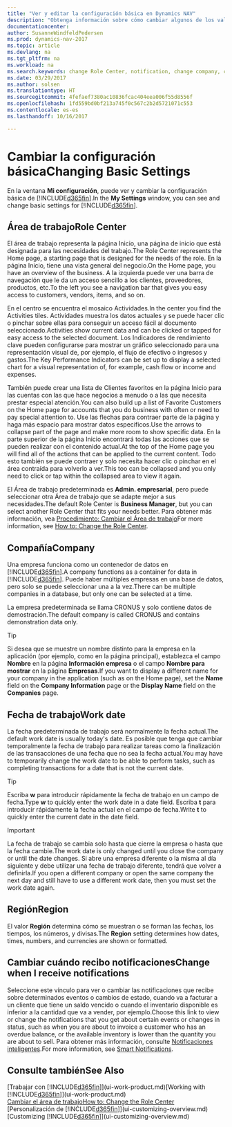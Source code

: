 ```yaml
---
title: "Ver y editar la configuración básica en Dynamics NAV"
description: "Obtenga información sobre cómo cambiar algunos de los valores básicos en Dynamics NAV, por ejemplo, el área de trabajo, la empresa o la fecha de trabajo."
documentationcenter: 
author: SusanneWindfeldPedersen
ms.prod: dynamics-nav-2017
ms.topic: article
ms.devlang: na
ms.tgt_pltfrm: na
ms.workload: na
ms.search.keywords: change Role Center, notification, change company, change work date
ms.date: 03/29/2017
ms.author: solsen
ms.translationtype: HT
ms.sourcegitcommit: 4fefaef7380ac10836fcac404eea006f55d8556f
ms.openlocfilehash: 1fd559bd0bf213a745f0c567c2b2d5721071c553
ms.contentlocale: es-es
ms.lasthandoff: 10/16/2017

---
```

# <a name="changing-basic-settings"></a><span data-ttu-id="e9e5d-103">Cambiar la configuración básica</span><span class="sxs-lookup"><span data-stu-id="e9e5d-103">Changing Basic Settings</span></span>
<span data-ttu-id="e9e5d-104">En la ventana **Mi configuración**, puede ver y cambiar la configuración básica de [!INCLUDE[d365fin](includes/d365fin_md.md)].</span><span class="sxs-lookup"><span data-stu-id="e9e5d-104">In the **My Settings** window, you can see and change basic settings for [!INCLUDE[d365fin](includes/d365fin_md.md)].</span></span>  

## <a name="role-center"></a><span data-ttu-id="e9e5d-105">Área de trabajo</span><span class="sxs-lookup"><span data-stu-id="e9e5d-105">Role Center</span></span>
<span data-ttu-id="e9e5d-106">El área de trabajo representa la página Inicio, una página de inicio que está designada para las necesidades del trabajo.</span><span class="sxs-lookup"><span data-stu-id="e9e5d-106">The Role Center represents the Home page, a starting page that is designed for the needs of the role.</span></span> <span data-ttu-id="e9e5d-107">En la página Inicio, tiene una vista general del negocio.</span><span class="sxs-lookup"><span data-stu-id="e9e5d-107">On the Home page, you have an overview of the business.</span></span> <span data-ttu-id="e9e5d-108">A la izquierda puede ver una barra de navegación que le da un acceso sencillo a los clientes, proveedores, productos, etc.</span><span class="sxs-lookup"><span data-stu-id="e9e5d-108">To the left you see a navigation bar that gives you easy access to customers, vendors, items, and so on.</span></span>

<span data-ttu-id="e9e5d-109">En el centro se encuentra el mosaico Actividades.</span><span class="sxs-lookup"><span data-stu-id="e9e5d-109">In the center you find the Activities tiles.</span></span> <span data-ttu-id="e9e5d-110">Actividades muestra los datos actuales y se puede hacer clic o pinchar sobre ellas para conseguir un acceso fácil al documento seleccionado.</span><span class="sxs-lookup"><span data-stu-id="e9e5d-110">Activities show current data and can be clicked or tapped for easy access to the selected document.</span></span> <span data-ttu-id="e9e5d-111">Los Indicadores de rendimiento clave pueden configurarse para mostrar un gráfico seleccionado para una representación visual de, por ejemplo, el flujo de efectivo o ingresos y gastos.</span><span class="sxs-lookup"><span data-stu-id="e9e5d-111">The Key Performance Indicators can be set up to display a selected chart for a visual representation of, for example, cash flow or income and expenses.</span></span>

<span data-ttu-id="e9e5d-112">También puede crear una lista de Clientes favoritos en la página Inicio para las cuentas con las que hace negocios a menudo o a las que necesita prestar especial atención.</span><span class="sxs-lookup"><span data-stu-id="e9e5d-112">You can also build up a list of Favorite Customers on the Home page for accounts that you do business with often or need to pay special attention to.</span></span> <span data-ttu-id="e9e5d-113">Use las flechas para contraer parte de la página y haga más espacio para mostrar datos específicos.</span><span class="sxs-lookup"><span data-stu-id="e9e5d-113">Use the arrows to collapse part of the page and make more room to show specific data.</span></span> <span data-ttu-id="e9e5d-114">En la parte superior de la página Inicio encontrará todas las acciones que se pueden realizar con el contenido actual.</span><span class="sxs-lookup"><span data-stu-id="e9e5d-114">At the top of the Home page you will find all of the actions that can be applied to the current content.</span></span> <span data-ttu-id="e9e5d-115">Todo esto también se puede contraer y solo necesita hacer clic o pinchar en el área contraída para volverlo a ver.</span><span class="sxs-lookup"><span data-stu-id="e9e5d-115">This too can be collapsed and you only need to click or tap within the collapsed area to view it again.</span></span>

<span data-ttu-id="e9e5d-116">El Área de trabajo predeterminada es **Admin. empresarial**, pero puede seleccionar otra Área de trabajo que se adapte mejor a sus necesidades.</span><span class="sxs-lookup"><span data-stu-id="e9e5d-116">The default Role Center is **Business Manager**, but you can select another Role Center that fits your needs better.</span></span> <span data-ttu-id="e9e5d-117">Para obtener más información, vea [Procedimiento: Cambiar el Área de trabajo](change-role.md)</span><span class="sxs-lookup"><span data-stu-id="e9e5d-117">For more information, see [How to: Change the Role Center](change-role.md).</span></span>

## <a name="company"></a><span data-ttu-id="e9e5d-118">Compañía</span><span class="sxs-lookup"><span data-stu-id="e9e5d-118">Company</span></span>
<span data-ttu-id="e9e5d-119">Una empresa funciona como un contenedor de datos en [!INCLUDE[d365fin](includes/d365fin_md.md)].</span><span class="sxs-lookup"><span data-stu-id="e9e5d-119">A company functions as a container for data in [!INCLUDE[d365fin](includes/d365fin_md.md)].</span></span> <span data-ttu-id="e9e5d-120">Puede haber múltiples empresas en una base de datos, pero solo se puede seleccionar una a la vez.</span><span class="sxs-lookup"><span data-stu-id="e9e5d-120">There can be multiple companies in a database, but only one can be selected at a time.</span></span>

<span data-ttu-id="e9e5d-121">La empresa predeterminada se llama CRONUS y solo contiene datos de demostración.</span><span class="sxs-lookup"><span data-stu-id="e9e5d-121">The default company is called CRONUS and contains demonstration data only.</span></span>

> [!TIP]  
>   <span data-ttu-id="e9e5d-122">Si desea que se muestre un nombre distinto para la empresa en la aplicación (por ejemplo, como en la página principal), establezca el campo **Nombre** en la página **Información empresa** o el campo **Nombre para mostrar** en la página **Empresas**.</span><span class="sxs-lookup"><span data-stu-id="e9e5d-122">If you want to display a different name for your company in the application (such as on the Home page), set the **Name** field on the **Company Information** page or the **Display Name** field on the **Companies** page.</span></span>  

## <a name="work-date"></a><span data-ttu-id="e9e5d-123">Fecha de trabajo</span><span class="sxs-lookup"><span data-stu-id="e9e5d-123">Work date</span></span>
<span data-ttu-id="e9e5d-124">La fecha predeterminada de trabajo será normalmente la fecha actual.</span><span class="sxs-lookup"><span data-stu-id="e9e5d-124">The default work date is usually today's date.</span></span> <span data-ttu-id="e9e5d-125">Es posible que tenga que cambiar temporalmente la fecha de trabajo para realizar tareas como la finalización de las transacciones de una fecha que no sea la fecha actual.</span><span class="sxs-lookup"><span data-stu-id="e9e5d-125">You may have to temporarily change the work date to be able to perform tasks, such as completing transactions for a date that is not the current date.</span></span>

> [!TIP]  
>   <span data-ttu-id="e9e5d-126">Escriba **w** para introducir rápidamente la fecha de trabajo en un campo de fecha.</span><span class="sxs-lookup"><span data-stu-id="e9e5d-126">Type **w** to quickly enter the work date in a date field.</span></span> <span data-ttu-id="e9e5d-127">Escriba **t** para introducir rápidamente la fecha actual en el campo de fecha.</span><span class="sxs-lookup"><span data-stu-id="e9e5d-127">Write **t** to quickly enter the current date in the date field.</span></span>

> [!IMPORTANT]  
>   <span data-ttu-id="e9e5d-128">La fecha de trabajo se cambia solo hasta que cierre la empresa o hasta que la fecha cambie.</span><span class="sxs-lookup"><span data-stu-id="e9e5d-128">The work date is only changed until you close the company or until the date changes.</span></span> <span data-ttu-id="e9e5d-129">Si abre una empresa diferente o la misma al día siguiente y debe utilizar una fecha de trabajo diferente, tendrá que volver a definirla.</span><span class="sxs-lookup"><span data-stu-id="e9e5d-129">If you open a different company or open the same company the next day and still have to use a different work date, then you must set the work date again.</span></span>

## <a name="region"></a><span data-ttu-id="e9e5d-130">Región</span><span class="sxs-lookup"><span data-stu-id="e9e5d-130">Region</span></span>
<span data-ttu-id="e9e5d-131">El valor **Región** determina cómo se muestran o se forman las fechas, los tiempos, los números, y divisas.</span><span class="sxs-lookup"><span data-stu-id="e9e5d-131">The **Region** setting determines how dates, times, numbers, and currencies are shown or formatted.</span></span>   

## <a name="change-when-i-receive-notifications"></a><span data-ttu-id="e9e5d-132">Cambiar cuándo recibo notificaciones</span><span class="sxs-lookup"><span data-stu-id="e9e5d-132">Change when I receive notifications</span></span>
<span data-ttu-id="e9e5d-133">Seleccione este vínculo para ver o cambiar las notificaciones que recibe sobre determinados eventos o cambios de estado, cuando va a facturar a un cliente que tiene un saldo vencido o cuando el inventario disponible es inferior a la cantidad que va a vender, por ejemplo.</span><span class="sxs-lookup"><span data-stu-id="e9e5d-133">Choose this link to view or change the notifications that you get about certain events or changes in status, such as when you are about to invoice a customer who has an overdue balance, or the available inventory is lower than the quantity you are about to sell.</span></span> <span data-ttu-id="e9e5d-134">Para obtener más información, consulte [Notificaciones inteligentes](ui-smart-notifications.md).</span><span class="sxs-lookup"><span data-stu-id="e9e5d-134">For more information, see [Smart Notifications](ui-smart-notifications.md).</span></span>

## <a name="see-also"></a><span data-ttu-id="e9e5d-135">Consulte también</span><span class="sxs-lookup"><span data-stu-id="e9e5d-135">See Also</span></span>
<span data-ttu-id="e9e5d-136">[Trabajar con [!INCLUDE[d365fin](includes/d365fin_md.md)]](ui-work-product.md)</span><span class="sxs-lookup"><span data-stu-id="e9e5d-136">[Working with [!INCLUDE[d365fin](includes/d365fin_md.md)]](ui-work-product.md)</span></span>  
[<span data-ttu-id="e9e5d-137">Cambiar el área de trabajo</span><span class="sxs-lookup"><span data-stu-id="e9e5d-137">How to: Change the Role Center</span></span>](change-role.md)  
<span data-ttu-id="e9e5d-138">[Personalización de [!INCLUDE[d365fin](includes/d365fin_md.md)]](ui-customizing-overview.md)</span><span class="sxs-lookup"><span data-stu-id="e9e5d-138">[Customizing [!INCLUDE[d365fin](includes/d365fin_md.md)]](ui-customizing-overview.md)</span></span>  


